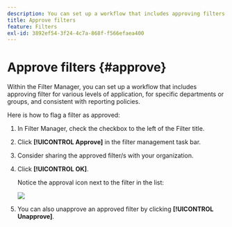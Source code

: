 ```yaml
---
description: You can set up a workflow that includes approving filters for various levels of application, for specific departments or groups, and consistent with reporting policies.
title: Approve filters
feature: Filters
exl-id: 3892ef54-3f24-4c7a-868f-f566efaea400
---
```

# Approve filters {#approve}

Within the Filter Manager, you can set up a workflow that includes approving filter for various levels of application, for specific departments or groups, and consistent with reporting policies.

Here is how to flag a filter as approved:

1. In Filter Manager, check the checkbox to the left of the Filter title.
    
1. Click **[!UICONTROL Approve]** in the filter management task bar.

1. Consider sharing the approved filter/s with your organization.
    
1. Click **[!UICONTROL OK]**.

    Notice the approval icon next to the filter in the list:

    ![](assets/seg_approved.png)

1. You can also unapprove an approved filter by clicking **[!UICONTROL Unapprove]**.
